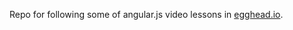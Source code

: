 Repo for following some of angular.js video lessons in [egghead.io](https://egghead.io/technologies/angularjs).